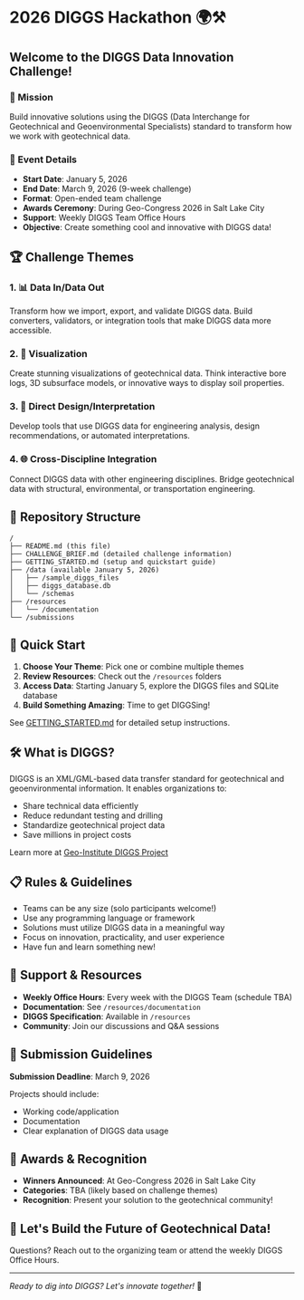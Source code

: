 # 2026 DIGGS Hackathon 🌍⚒️

## Welcome to the DIGGS Data Innovation Challenge!

### 🎯 Mission
Build innovative solutions using the DIGGS (Data Interchange for Geotechnical and Geoenvironmental Specialists) standard to transform how we work with geotechnical data.

### 📅 Event Details
- **Start Date**: January 5, 2026
- **End Date**: March 9, 2026 (9-week challenge)
- **Format**: Open-ended team challenge
- **Awards Ceremony**: During Geo-Congress 2026 in Salt Lake City
- **Support**: Weekly DIGGS Team Office Hours
- **Objective**: Create something cool and innovative with DIGGS data!

## 🏆 Challenge Themes

### 1. 📊 Data In/Data Out
Transform how we import, export, and validate DIGGS data. Build converters, validators, or integration tools that make DIGGS data more accessible.

### 2. 🎨 Visualization
Create stunning visualizations of geotechnical data. Think interactive bore logs, 3D subsurface models, or innovative ways to display soil properties.

### 3. 🔧 Direct Design/Interpretation
Develop tools that use DIGGS data for engineering analysis, design recommendations, or automated interpretations.

### 4. 🌐 Cross-Discipline Integration
Connect DIGGS data with other engineering disciplines. Bridge geotechnical data with structural, environmental, or transportation engineering.

## 📁 Repository Structure

```
/
├── README.md (this file)
├── CHALLENGE_BRIEF.md (detailed challenge information)
├── GETTING_STARTED.md (setup and quickstart guide)
├── /data (available January 5, 2026)
│   ├── /sample_diggs_files
│   ├── diggs_database.db
│   └── /schemas
├── /resources
│   └── /documentation
└── /submissions
```

## 🚀 Quick Start

1. **Choose Your Theme**: Pick one or combine multiple themes
2. **Review Resources**: Check out the `/resources` folders
3. **Access Data**: Starting January 5, explore the DIGGS files and SQLite database
4. **Build Something Amazing**: Time to get DIGGSing!

See [GETTING_STARTED.md](GETTING_STARTED.md) for detailed setup instructions.

## 🛠️ What is DIGGS?

DIGGS is an XML/GML-based data transfer standard for geotechnical and geoenvironmental information. It enables organizations to:
- Share technical data efficiently
- Reduce redundant testing and drilling
- Standardize geotechnical project data
- Save millions in project costs

Learn more at [Geo-Institute DIGGS Project](https://www.geoinstitute.org/special-projects/diggs)

## 📋 Rules & Guidelines

- Teams can be any size (solo participants welcome!)
- Use any programming language or framework
- Solutions must utilize DIGGS data in a meaningful way
- Focus on innovation, practicality, and user experience
- Have fun and learn something new!

## 🤝 Support & Resources

- **Weekly Office Hours**: Every week with the DIGGS Team (schedule TBA)
- **Documentation**: See `/resources/documentation`
- **DIGGS Specification**: Available in `/resources`
- **Community**: Join our discussions and Q&A sessions

## 📝 Submission Guidelines

**Submission Deadline**: March 9, 2026

Projects should include:
- Working code/application
- Documentation
- Clear explanation of DIGGS data usage

## 🏅 Awards & Recognition

- **Winners Announced**: At Geo-Congress 2026 in Salt Lake City
- **Categories**: TBA (likely based on challenge themes)
- **Recognition**: Present your solution to the geotechnical community!

## 🎉 Let's Build the Future of Geotechnical Data!

Questions? Reach out to the organizing team or attend the weekly DIGGS Office Hours.

---

*Ready to dig into DIGGS? Let's innovate together!* 🚀
